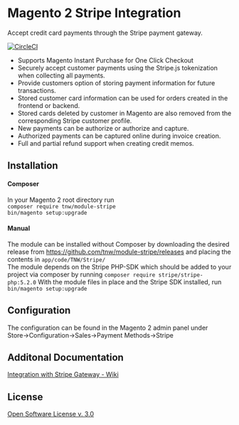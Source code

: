 # Magento 2 Stripe Integration
Accept credit card payments through the Stripe payment gateway.

[![CircleCI](https://circleci.com/gh/PowerSync/TNW_Stripe.svg?style=svg&circle-token=73b2820d4a6adf1d5280bb9f5b267f1fa021748b)](https://circleci.com/gh/PowerSync/TNW_Stripe)

* Supports Magento Instant Purchase for One Click Checkout
* Securely accept customer payments using the Stripe.js tokenization when
collecting all payments.
* Provide customers option of storing payment information for future 
transactions.
* Stored customer card information can be used for orders created in the
frontend or backend.
* Stored cards deleted by customer in Magento are also removed from the
corresponding Stripe customer profile.
* New payments can be authorize or authorize and capture.
* Authorized payments can be captured online during invoice creation.
* Full and partial refund support when creating credit memos.

## Installation
#### Composer
In your Magento 2 root directory run  
`composer require tnw/module-stripe`  
`bin/magento setup:upgrade`  

#### Manual
The module can be installed without Composer by downloading the desired
release from https://github.com/tnw/module-stripe/releases and placing
the contents in `app/code/TNW/Stripe/`  
The module depends on the Stripe PHP-SDK which should be added to your
project via composer by running `composer require stripe/stripe-php:5.2.0`
With the module files in place and the Stripe SDK installed,
run `bin/magento setup:upgrade`

## Configuration
The configuration can be found in the Magento 2 admin panel under  
Store->Configuration->Sales->Payment Methods->Stripe

## Additonal Documentation
[Integration with Stripe Gateway - Wiki](https://technweb.atlassian.net/wiki/spaces/SG/overview)

## License
[Open Software License v. 3.0](https://opensource.org/licenses/OSL-3.0)
